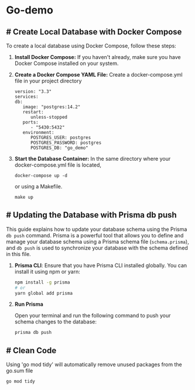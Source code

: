 # Go-demo

## # Create Local Database with Docker Compose

To create a local database using Docker Compose, follow these steps: 
1. **Install Docker Compose:** If you haven't already, make sure you have Docker Compose installed on your system. 


2. **Create a Docker Compose YAML File:** Create a docker-compose.yml file in your project directory
      ```
      version: "3.3"
      services:
      db:
         image: "postgres:14.2"
         restart:
            unless-stopped
         ports:
            - "5430:5432"
         environment:
            POSTGRES_USER: postgres
            POSTGRES_PASSWORD: postgres
            POSTGRES_DB: "go_demo"
      ```

3. **Start the Database Container:** In the same directory where your docker-compose.yml file is located,

   ```
   docker-compose up -d
   ```
   or using a Makefile.
   ```
   make up
   ```

## # Updating the Database with Prisma db push

This guide explains how to update your database schema using the Prisma `db push` command. Prisma is a powerful tool that allows you to define and manage your database schema using a Prisma schema file (`schema.prisma`), and `db push` is used to synchronize your database with the schema defined in this file.

1. **Prisma CLI**: Ensure that you have Prisma CLI installed globally. You can install it using npm or yarn:

   ```bash
   npm install -g prisma
   # or
   yarn global add prisma

2. **Run Prisma** 

   Open your terminal and run the following command to push your schema changes to the database:
  
   ```Run Prisma
   prisma db push

## # Clean Code

   Using 'go mod tidy' will automatically remove unused packages from the go.sum file
   
   ``` clean go sum and go mod
   go mod tidy